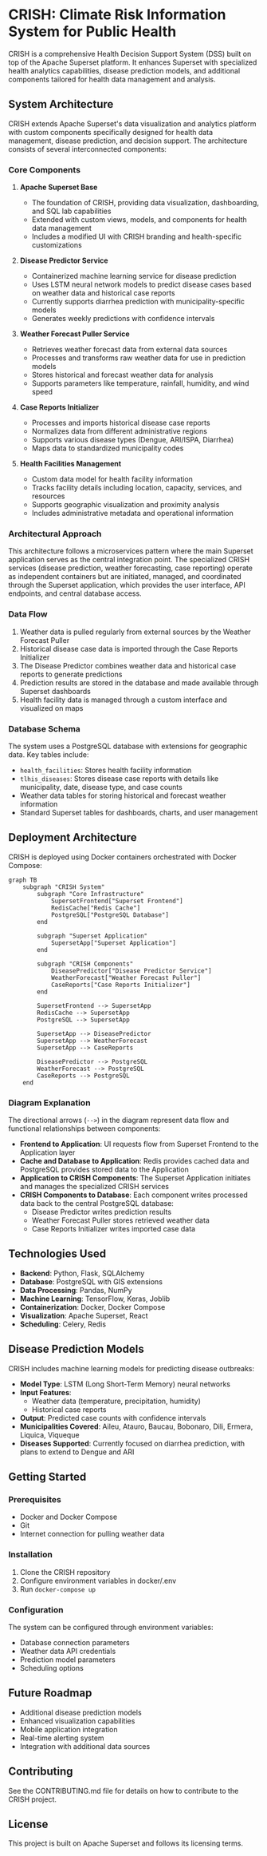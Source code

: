 # CRISH: Climate Risk Information System for Public Health

CRISH is a comprehensive Health Decision Support System (DSS) built on top of the Apache Superset platform. It enhances Superset with specialized health analytics capabilities, disease prediction models, and additional components tailored for health data management and analysis.

## System Architecture

CRISH extends Apache Superset's data visualization and analytics platform with custom components specifically designed for health data management, disease prediction, and decision support. The architecture consists of several interconnected components:

### Core Components

1. **Apache Superset Base**
   - The foundation of CRISH, providing data visualization, dashboarding, and SQL lab capabilities
   - Extended with custom views, models, and components for health data management
   - Includes a modified UI with CRISH branding and health-specific customizations

2. **Disease Predictor Service**
   - Containerized machine learning service for disease prediction
   - Uses LSTM neural network models to predict disease cases based on weather data and historical case reports
   - Currently supports diarrhea prediction with municipality-specific models
   - Generates weekly predictions with confidence intervals

3. **Weather Forecast Puller Service**
   - Retrieves weather forecast data from external data sources
   - Processes and transforms raw weather data for use in prediction models
   - Stores historical and forecast weather data for analysis
   - Supports parameters like temperature, rainfall, humidity, and wind speed

4. **Case Reports Initializer**
   - Processes and imports historical disease case reports
   - Normalizes data from different administrative regions
   - Supports various disease types (Dengue, ARI/ISPA, Diarrhea)
   - Maps data to standardized municipality codes

5. **Health Facilities Management**
   - Custom data model for health facility information
   - Tracks facility details including location, capacity, services, and resources
   - Supports geographic visualization and proximity analysis
   - Includes administrative metadata and operational information

### Architectural Approach

This architecture follows a microservices pattern where the main Superset application serves as the central integration point. The specialized CRISH services (disease prediction, weather forecasting, case reporting) operate as independent containers but are initiated, managed, and coordinated through the Superset application, which provides the user interface, API endpoints, and central database access.

### Data Flow

1. Weather data is pulled regularly from external sources by the Weather Forecast Puller
2. Historical disease case data is imported through the Case Reports Initializer
3. The Disease Predictor combines weather data and historical case reports to generate predictions
4. Prediction results are stored in the database and made available through Superset dashboards
5. Health facility data is managed through a custom interface and visualized on maps

### Database Schema

The system uses a PostgreSQL database with extensions for geographic data. Key tables include:

- `health_facilities`: Stores health facility information
- `tlhis_diseases`: Stores disease case reports with details like municipality, date, disease type, and case counts
- Weather data tables for storing historical and forecast weather information
- Standard Superset tables for dashboards, charts, and user management

## Deployment Architecture

CRISH is deployed using Docker containers orchestrated with Docker Compose:

```mermaid
graph TB
    subgraph "CRISH System"
        subgraph "Core Infrastructure"
            SupersetFrontend["Superset Frontend"]
            RedisCache["Redis Cache"]
            PostgreSQL["PostgreSQL Database"]
        end
        
        subgraph "Superset Application"
            SupersetApp["Superset Application"]
        end
        
        subgraph "CRISH Components"
            DiseasePredictor["Disease Predictor Service"]
            WeatherForecast["Weather Forecast Puller"]
            CaseReports["Case Reports Initializer"]
        end
        
        SupersetFrontend --> SupersetApp
        RedisCache --> SupersetApp
        PostgreSQL --> SupersetApp
        
        SupersetApp --> DiseasePredictor
        SupersetApp --> WeatherForecast
        SupersetApp --> CaseReports
        
        DiseasePredictor --> PostgreSQL
        WeatherForecast --> PostgreSQL
        CaseReports --> PostgreSQL
    end
```

### Diagram Explanation

The directional arrows (`-->`) in the diagram represent data flow and functional relationships between components:

- **Frontend to Application**: UI requests flow from Superset Frontend to the Application layer
- **Cache and Database to Application**: Redis provides cached data and PostgreSQL provides stored data to the Application
- **Application to CRISH Components**: The Superset Application initiates and manages the specialized CRISH services
- **CRISH Components to Database**: Each component writes processed data back to the central PostgreSQL database:
  - Disease Predictor writes prediction results
  - Weather Forecast Puller stores retrieved weather data
  - Case Reports Initializer writes imported case data

## Technologies Used

- **Backend**: Python, Flask, SQLAlchemy
- **Database**: PostgreSQL with GIS extensions
- **Data Processing**: Pandas, NumPy
- **Machine Learning**: TensorFlow, Keras, Joblib
- **Containerization**: Docker, Docker Compose
- **Visualization**: Apache Superset, React
- **Scheduling**: Celery, Redis

## Disease Prediction Models

CRISH includes machine learning models for predicting disease outbreaks:

- **Model Type**: LSTM (Long Short-Term Memory) neural networks
- **Input Features**: 
  - Weather data (temperature, precipitation, humidity)
  - Historical case reports
- **Output**: Predicted case counts with confidence intervals
- **Municipalities Covered**: Aileu, Atauro, Baucau, Bobonaro, Dili, Ermera, Liquica, Viqueque
- **Diseases Supported**: Currently focused on diarrhea prediction, with plans to extend to Dengue and ARI

## Getting Started

### Prerequisites

- Docker and Docker Compose
- Git
- Internet connection for pulling weather data

### Installation

1. Clone the CRISH repository
2. Configure environment variables in docker/.env
3. Run `docker-compose up`

### Configuration

The system can be configured through environment variables:
- Database connection parameters
- Weather data API credentials
- Prediction model parameters
- Scheduling options

## Future Roadmap

- Additional disease prediction models
- Enhanced visualization capabilities
- Mobile application integration
- Real-time alerting system
- Integration with additional data sources

## Contributing

See the CONTRIBUTING.md file for details on how to contribute to the CRISH project.

## License

This project is built on Apache Superset and follows its licensing terms. 